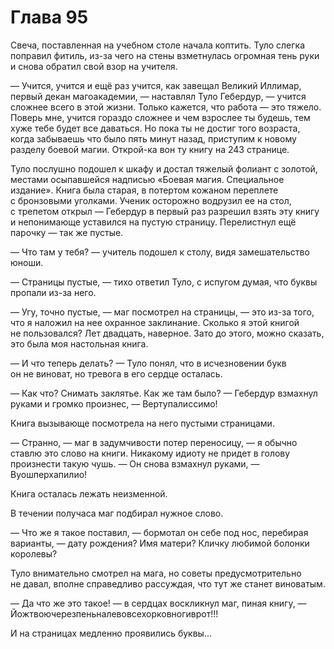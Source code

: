 # Глава 95

Свеча, поставленная на учебном столе начала коптить. Туло слегка поправил фитиль, из-за чего на стены взметнулась огромная тень руки и снова обратил свой взор на учителя.

— Учится, учится и ещё раз учится, как завещал Великий Иллимар, первый декан магоакадемии, — наставлял Туло Гебердур, — учится сложнее всего в этой жизни. Только кажется, что работа — это тяжело. Поверь мне, учится гораздо сложнее и чем взрослее ты будешь, тем хуже тебе будет все даваться. Но пока ты не достиг того возраста, когда забываешь что было пять минут назад, приступим к новому разделу боевой магии. Открой-ка вон ту книгу на 243 странице.

Туло послушно подошел к шкафу и достал тяжелый фолиант с золотой, местами осыпавшейся надписью «Боевая магия. Специальное издание». Книга была старая, в потертом кожаном переплете с бронзовыми уголками. Ученик осторожно водрузил ее на стол, с трепетом открыл — Гебердур в первый раз разрешил взять эту книгу и непонимающе уставился на пустую страницу. Перелистнул ещё парочку — так же пустые.

— Что там у тебя? — учитель подошел к столу, видя замешательство юноши.

— Страницы пустые, — тихо ответил Туло, с испугом думая, что буквы пропали из-за него.

— Угу, точно пустые, — маг посмотрел на страницы, — это из-за того, что я наложил на нее охранное заклинание. Сколько я этой книгой не пользовался? Лет двадцать, наверное. Зато до этого, можно сказать, это была моя настольная книга.

— И что теперь делать? — Туло понял, что в исчезновении букв он не виноват, но тревога в его сердце осталась.

— Как что? Снимать заклятье. Как же там было? — Гебердур взмахнул руками и громко произнес, — Вертупалиссимо!

Книга вызывающе посмотрела на него пустыми страницами.

— Странно, — маг в задумчивости потер переносицу, — я обычно ставлю это слово на книги. Никакому идиоту не придет в голову произнести такую чушь. — Он снова взмахнул руками, — Вуошперхапилио! 

Книга осталась лежать неизменной.

В течении получаса маг подбирал нужное слово.

— Что же я такое поставил, — бормотал он себе под нос, перебирая варианты, — дату рождения? Имя матери? Кличку любимой болонки королевы?

Туло внимательно смотрел на мага, но советы предусмотрительно не давал, вполне справедливо рассуждая, что тут же станет виноватым.

— Да что же это такое! — в сердцах воскликнул маг, пиная книгу, — Йожтвоючерезпеньналевовсехорковногиврот!!!

И на страницах медленно проявились буквы...


